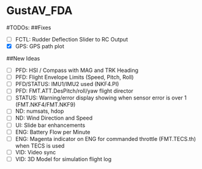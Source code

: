 # GustAV_FDA
#TODOs:
##Fixes
- [ ] FCTL: Rudder Deflection Slider to RC Output  
- [x] GPS: GPS path plot

##New Ideas

- [ ] PFD: HSI / Compass with MAG and TRK Heading  
- [ ] PFD: Flight Envelope Limits (Speed, Pitch, Roll)
- [ ] PFD/STATUS: IMU1/IMU2 used  (NKF4.PI)
- [ ] PFD: FMT.ATT.DesPitch/roll/yaw flight director
- [ ] STATUS: Warning/error display showing when sensor error is over 1 (FMT.NKF4/FMT.NKF9)
- [ ] ND: numsats, hdop
- [ ] ND: Wind Direction and Speed
- [ ] UI: Slide bar enhancements
- [ ] ENG: Battery Flow per Minute  
- [ ] ENG: Magenta indicator on ENG for commanded throttle (FMT.TECS.th) when TECS is used
- [ ] VID: Video sync
- [ ] VID: 3D Model for simulation flight log
